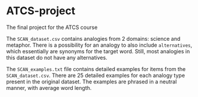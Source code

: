 # ATCS-project
The final project for the ATCS course

The `SCAN_dataset.csv` contains analogies from 2 domains: science and metaphor. There is a possibility for an analogy to also include 
`alternatives`, which essentially are synonyms for the target word. Still, most analogies in this dataset do not have any alternatives.

The `SCAN_examples.txt` file contains detailed examples for items from the `SCAN_dataset.csv`. There are 25 detailed examples 
for each analogy type present in the original dataset. The examples are phrased in a neutral manner, with average word length.